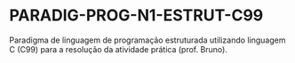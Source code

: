# PARADIG-PROG-N1-ESTRUT-C99
Paradigma de linguagem de programação estruturada utilizando linguagem C (C99) para a resolução da atividade prática (prof. Bruno).
